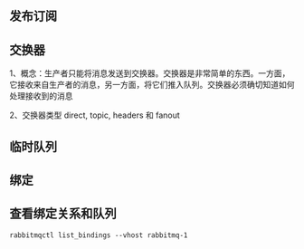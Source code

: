 ## 发布订阅

## 交换器
1、概念：生产者只能将消息发送到交换器。交换器是非常简单的东西。一方面，它接收来自生产者的消息，另一方面，将它们推入队列。交换器必须确切知道如何处理接收到的消息

2、交换器类型
direct, topic, headers 和 fanout

## 临时队列

## 绑定

## 查看绑定关系和队列
```
rabbitmqctl list_bindings --vhost rabbitmq-1
```
